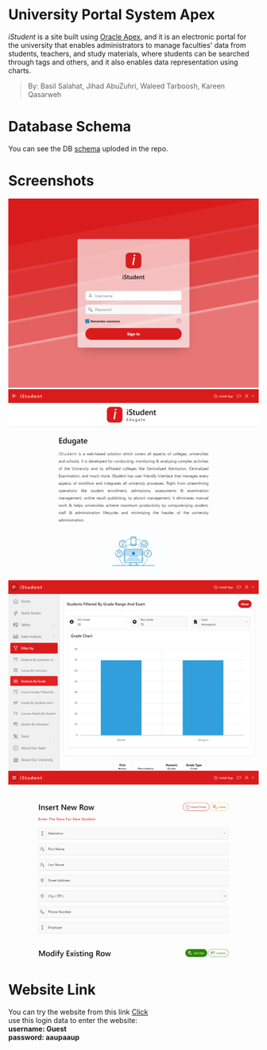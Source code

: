 # University Portal System Apex
_iStudent_ is a site built using [Oracle Apex](https://apex.oracle.com/en/), and it is an electronic portal for the university that enables administrators to manage faculties' data from students, teachers, and study materials, where students can be searched through tags and others, and it also enables data representation using charts.
> By: Basil Salahat, Jihad AbuZuhri, Waleed Tarboosh, Kareen Qasarweh

# Database Schema
You can see the DB [schema](Student-Database-Schema.pdf) uploded in the repo.

# Screenshots
![](screenshots/1.png)
![](screenshots/2.png)
![](screenshots/3.png)
![](screenshots/4.png)

# Website Link
You can try the website from this link [Click](https://apex.oracle.com/pls/apex/r/finalproject_aaup/university11)
<br/>
use this login data to enter the website:
<br/>
**username: Guest**
<br/>
**password: aaupaaup**
